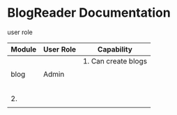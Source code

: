 # BlogReader Documentation

user role


| Module | User Role | Capability                                            |
| -------- | ----------- | ------------------------------------------------------- |
| blog   | Admin     | 1. Can create blogs<br /><br /><br /> <br />
2.<br /> |
|        |           |                                                       |
